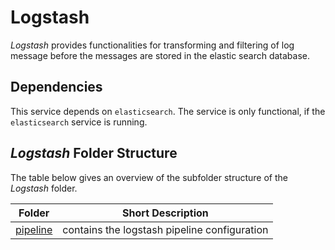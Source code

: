 # Logstash

*Logstash* provides functionalities for transforming and filtering of log message before the messages are stored in the elastic search database.

## Dependencies

This service depends on `elasticsearch`. The service is only functional, if the `elasticsearch` service is running.

## *Logstash* Folder Structure

The table below gives an overview of the subfolder structure of the *Logstash* folder.

| Folder | Short Description |
| ----   |     ----          |
| [pipeline](pipeline/) | contains the logstash pipeline configuration |
